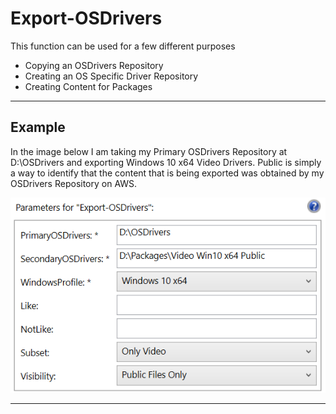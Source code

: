 # Export-OSDrivers

This function can be used for a few different purposes

* Copying an OSDrivers Repository
* Creating an OS Specific Driver Repository
* Creating Content for Packages

---

## Example

In the image below I am taking my Primary OSDrivers Repository at D:\OSDrivers and exporting Windows 10 x64 Video Drivers.  Public is simply a way to identify that the content that is being exported was obtained by my OSDrivers Repository on AWS.

![](/assets/2018-02-16_2-25-22.png)

---

